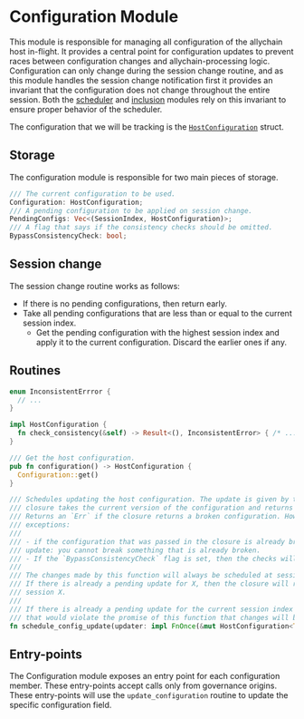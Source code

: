 # Configuration Module

This module is responsible for managing all configuration of the allychain host in-flight. It provides a central point for configuration updates to prevent races between configuration changes and allychain-processing logic. Configuration can only change during the session change routine, and as this module handles the session change notification first it provides an invariant that the configuration does not change throughout the entire session. Both the [scheduler](scheduler.md) and [inclusion](inclusion.md) modules rely on this invariant to ensure proper behavior of the scheduler.

The configuration that we will be tracking is the [`HostConfiguration`](../types/runtime.md#host-configuration) struct.

## Storage

The configuration module is responsible for two main pieces of storage.

```rust
/// The current configuration to be used.
Configuration: HostConfiguration;
/// A pending configuration to be applied on session change.
PendingConfigs: Vec<(SessionIndex, HostConfiguration)>;
/// A flag that says if the consistency checks should be omitted.
BypassConsistencyCheck: bool;
```

## Session change

The session change routine works as follows:

- If there is no pending configurations, then return early.
- Take all pending configurations that are less than or equal to the current session index.
  - Get the pending configuration with the highest session index and apply it to the current configuration. Discard the earlier ones if any.

## Routines

```rust
enum InconsistentErrror {
  // ...
}

impl HostConfiguration {
  fn check_consistency(&self) -> Result<(), InconsistentError> { /* ... */ }
}

/// Get the host configuration.
pub fn configuration() -> HostConfiguration {
  Configuration::get()
}

/// Schedules updating the host configuration. The update is given by the `updater` closure. The 
/// closure takes the current version of the configuration and returns the new version. 
/// Returns an `Err` if the closure returns a broken configuration. However, there are a couple of 
/// exceptions: 
///
/// - if the configuration that was passed in the closure is already broken, then it will pass the 
/// update: you cannot break something that is already broken.
/// - If the `BypassConsistencyCheck` flag is set, then the checks will be skipped.
///
/// The changes made by this function will always be scheduled at session X, where X is the current session index + 2.
/// If there is already a pending update for X, then the closure will receive the already pending configuration for 
/// session X.
///
/// If there is already a pending update for the current session index + 1, then it won't be touched. Otherwise,
/// that would violate the promise of this function that changes will be applied on the second session change (cur + 2).
fn schedule_config_update(updater: impl FnOnce(&mut HostConfiguration<T::BlockNumber>)) -> DispatchResult
```

## Entry-points

The Configuration module exposes an entry point for each configuration member. These entry-points accept calls only from governance origins. These entry-points will use the `update_configuration` routine to update the specific configuration field.
